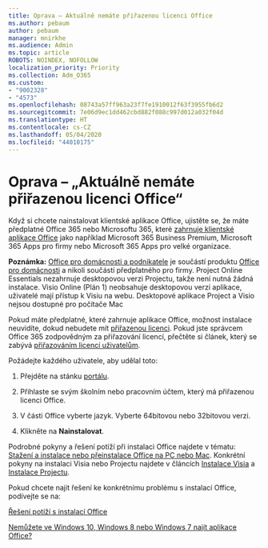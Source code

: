 ```yaml
---
title: Oprava – Aktuálně nemáte přiřazenou licenci Office
ms.author: pebaum
author: pebaum
manager: mnirkhe
ms.audience: Admin
ms.topic: article
ROBOTS: NOINDEX, NOFOLLOW
localization_priority: Priority
ms.collection: Adm_O365
ms.custom:
- "9002328"
- "4573"
ms.openlocfilehash: 08743a57ff963a23f7fe1910012f63f3955fb6d2
ms.sourcegitcommit: 7e06d9ec1dd462cbd882f088c997d012a032f04d
ms.translationtype: HT
ms.contentlocale: cs-CZ
ms.lasthandoff: 05/04/2020
ms.locfileid: "44010175"
---
```

# <a name="fix---you-currently-have-not-been-assigned-an-office-license"></a>Oprava – „Aktuálně nemáte přiřazenou licenci Office“

Když si chcete nainstalovat klientské aplikace Office, ujistěte se, že máte předplatné Office 365 nebo Microsoftu 365, které [zahrnuje klientské aplikace Office](https://support.office.com/article/office-for-home-and-office-for-business-plans-28cbc8cf-1332-4f04-9123-9b660abb629e) jako například Microsoft 365 Business Premium, Microsoft 365 Apps pro firmy nebo Microsoft 365 Apps pro velké organizace.

**Poznámka:** [Office pro domácnosti a podnikatele](https://products.office.com/home-and-business) je součástí produktu [Office pro domácnosti](https://support.office.com/article/28cbc8cf-1332-4f04-9123-9b660abb629e?wt.mc_id=Alchemy_ClientDIA) a nikoli součástí předplatného pro firmy. Project Online Essentials nezahrnuje desktopovou verzi Projectu, takže není nutná žádná instalace. Visio Online (Plán 1) neobsahuje desktopovou verzi aplikace, uživatelé mají přístup k Visiu na webu. Desktopové aplikace Project a Visio nejsou dostupné pro počítače Mac

Pokud máte předplatné, které zahrnuje aplikace Office, možnost instalace neuvidíte, dokud nebudete mít [přiřazenou licenci](https://support.office.com/article/what-office-365-business-product-or-license-do-i-have-f8ab5e25-bf3f-4a47-b264-174b1ee925fd?wt.mc_id=scl_installoffice_home). Pokud jste správcem Office 365 zodpovědným za přiřazování licencí, přečtěte si článek, který se zabývá [přiřazováním licencí uživatelům](https://support.office.com/article/assign-licenses-to-users-in-office-365-for-business-997596b5-4173-4627-b915-36abac6786dc?wt.mc_id=scl_installoffice_home).

Požádejte každého uživatele, aby udělal toto:

1. Přejděte na stánku [portálu](https://portal.office.com/OLS/MySoftware.aspx).

2. Přihlaste se svým školním nebo pracovním účtem, který má přiřazenou licenci Office.

3. V části Office vyberte jazyk. Vyberte 64bitovou nebo 32bitovou verzi.

4. Klikněte na **Nainstalovat**.

Podrobné pokyny a řešení potíží při instalaci Office najdete v tématu: [Stažení a instalace nebo přeinstalace Office na PC nebo Mac](https://support.office.com/article/4414eaaf-0478-48be-9c42-23adc4716658?wt.mc_id=Alchemy_ClientDIA). Konkrétní pokyny na instalaci Visia nebo Projectu najdete v článcích [Instalace Visia](https://support.office.com/article/f98f21e3-aa02-4827-9167-ddab5b025710) a [Instalace Projectu](https://support.office.com/article/7059249b-d9fe-4d61-ab96-5c5bf435f281).

Pokud chcete najít řešení ke konkrétnímu problému s instalací Office, podívejte se na:

[Řešení potíží s instalací Office](https://support.office.com/article/35ff2def-e0b2-4dac-9784-4cf212c1f6c2#BKMK_ErrorMessages)

[Nemůžete ve Windows 10, Windows 8 nebo Windows 7 najít aplikace Office?](https://support.office.com/article/can-t-find-office-applications-in-windows-10-windows-8-or-windows-7-907ce545-6ae8-459b-8d9d-de6764a635d6)
